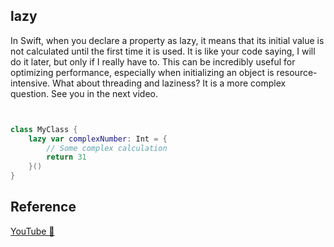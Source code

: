 ## lazy

In Swift, when you declare a property as lazy, it means that its initial value is not calculated until the first time it is used. It is like your code saying, I will do it later, but only if I really have to. This can be incredibly useful for optimizing performance, especially when initializing an object is resource-intensive. What about threading and laziness? It is a more complex question. See you in the next video.

```swift


class MyClass {
    lazy var complexNumber: Int = {
        // Some complex calculation
        return 31
    }()
}
```

## Reference

[YouTube 👀](https://youtube.com/shorts/HAx5TBEfag8?feature=share)